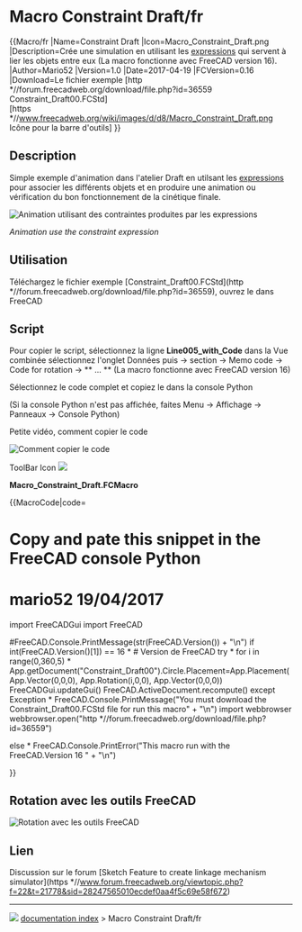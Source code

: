 # Macro Constraint Draft/fr
{{Macro/fr
|Name=Constraint Draft
|Icon=Macro_Constraint_Draft.png
|Description=Crée une simulation en utilisant les [expressions](Expressions/fr.md) qui servent à lier les objets entre eux (La macro fonctionne avec FreeCAD version 16).
|Author=Mario52
|Version=1.0
|Date=2017-04-19
|FCVersion=0.16
|Download=Le fichier exemple [http   *//forum.freecadweb.org/download/file.php?id=36559 Constraint_Draft00.FCStd]<br />[https   *//www.freecadweb.org/wiki/images/d/d8/Macro_Constraint_Draft.png Icône pour la barre d'outils]
}}

## Description

Simple exemple d\'animation dans l\'atelier Draft en utilsant les [expressions](Expressions/fr.md) pour associer les différents objets et en produire une animation ou vérification du bon fonctionnement de la cinétique finale.

![ Animation utilisant des contraintes produites par les expressions](images/Constraint_Draft00.gif )



*Animation use the constraint expression*

## Utilisation

Téléchargez le fichier exemple [Constraint_Draft00.FCStd](http   *//forum.freecadweb.org/download/file.php?id=36559), ouvrez le dans FreeCAD

## Script

Pour copier le script, sélectionnez la ligne **Line005_with_Code** dans la Vue combinée sélectionnez l\'onglet Données puis → section → Memo code → Code for rotation → ** ... ** (La macro fonctionne avec FreeCAD version 16)

Sélectionnez le code complet et copiez le dans la console Python

(Si la console Python n\'est pas affichée, faites Menu → Affichage → Panneaux → Console Python)

Petite vidéo, comment copier le code

![Comment copier le code](images/Constraint_Draft_Code01.gif )

ToolBar Icon ![](images/Macro_Constraint_Draft.png )

**Macro_Constraint_Draft.FCMacro**


{{MacroCode|code=

# Copy and pate this snippet in the FreeCAD console Python 
# mario52 19/04/2017

import FreeCADGui
import FreeCAD

#FreeCAD.Console.PrintMessage(str(FreeCAD.Version()) + "\n")
if int(FreeCAD.Version()[1]) == 16   *    # Version de FreeCAD
    try   *
        for i in range(0,360,5)   *
            App.getDocument("Constraint_Draft00").Circle.Placement=App.Placement(App.Vector(0,0,0), App.Rotation(i,0,0), App.Vector(0,0,0))
            FreeCADGui.updateGui()
            FreeCAD.ActiveDocument.recompute()
    except Exception   *
        FreeCAD.Console.PrintMessage("You must download the Constraint_Draft00.FCStd file for run this macro" + "\n")
        import webbrowser 
        webbrowser.open("http   *//forum.freecadweb.org/download/file.php?id=36559")

else   *
    FreeCAD.Console.PrintError("This macro run with the FreeCAD.Version 16 " + "\n")

}}

## Rotation avec les outils FreeCAD 

![Rotation avec les outils FreeCAD](images/Constraint_Draft01.gif )

## Lien

Discussion sur le forum [Sketch Feature to create linkage mechanism simulator](https   *//www.forum.freecadweb.org/viewtopic.php?f=22&t=21778&sid=28247565010ecdef0aa4f5c69e58f672)



---
![](images/Right_arrow.png) [documentation index](../README.md) > Macro Constraint Draft/fr
